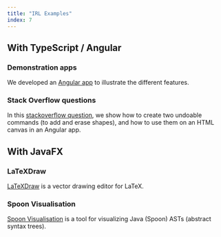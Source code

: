 ```yaml
---
title: "IRL Examples"
index: 7
---
```


## With TypeScript / Angular

### Demonstration apps

We developed an [Angular app](https://github.com/interacto/example-angular) to illustrate the different features.

### Stack Overflow questions

In this 
[stackoverflow question](https://stackoverflow.com/questions/62237719/implementing-undo-and-redo-in-canvas-whiteboard-using-typescript/64563793),
we show how to create two undoable commands (to add and erase shapes), and how to use them on an HTML canvas in an Angular app.

## With JavaFX

### LaTeXDraw

[LaTeXDraw](https://github.com/latexdraw/latexdraw) is a vector drawing editor for LaTeX.

### Spoon Visualisation

[Spoon Visualisation](https://github.com/INRIA/spoon/tree/master/spoon-visualisation) is a tool for visualizing Java (Spoon) ASTs (abstract syntax trees).
